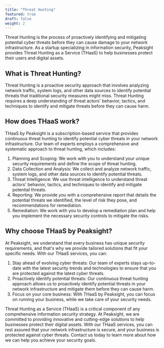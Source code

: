 ```yaml
---
title: "Threat Hunting"
featured: true
draft: false
weight: 2
---
```


Threat Hunting is the process of proactively identifying and mitigating potential cyber threats before they can cause damage to your network infrastructure. As a startup specializing in information security, Peaksight provides Threat Hunting as a Service (THaaS) to help businesses protect their users and digital assets.


## What is Threat Hunting?
Threat Hunting is a proactive security approach that involves analyzing network traffic, system logs, and other data sources to identify potential threats that traditional security measures might miss. Threat Hunting requires a deep understanding of threat actors' behavior, tactics, and techniques to identify and mitigate threats before they can cause harm.

## How does THaaS work?
THaaS by Peaksight is a subscription-based service that provides continuous threat hunting to identify potential cyber threats in your network infrastructure. Our team of experts employs a comprehensive and systematic approach to threat hunting, which includes:

1. Planning and Scoping: We work with you to understand your unique security requirements and define the scope of threat hunting.
2. Data Collection and Analysis: We collect and analyze network traffic, system logs, and other data sources to identify potential threats.
3. Threat Intelligence: We use threat intelligence to understand threat actors' behavior, tactics, and techniques to identify and mitigate potential threats.
4. Reporting: We provide you with a comprehensive report that details the potential threats we identified, the level of risk they pose, and recommendations for remediation.
5. Remediation: We work with you to develop a remediation plan and help you implement the necessary security controls to mitigate the risks.
    
## Why choose THaaS by Peaksight?
At Peaksight, we understand that every business has unique security requirements, and that's why we provide tailored solutions that fit your specific needs. With our THaaS services, you can:

1. Stay ahead of evolving cyber threats: Our team of experts stays up-to-date with the latest security trends and technologies to ensure that you are protected against the latest cyber threats.
2. Proactively identify potential threats: Our continuous threat hunting approach allows us to proactively identify potential threats in your network infrastructure and mitigate them before they can cause harm.
3. Focus on your core business: With THaaS by Peaksight, you can focus on running your business, while we take care of your security needs.

Threat Hunting as a Service (THaaS) is a critical component of any comprehensive information security strategy. At Peaksight, we are committed to providing innovative and cutting-edge solutions to help businesses protect their digital assets. With our THaaS services, you can rest assured that your network infrastructure is secure, and your business is protected against cyber threats. Contact us today to learn more about how we can help you achieve your security goals.
